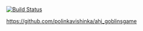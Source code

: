 [![Build Status](https://api.cirrus-ci.com/github/polinkavishinka/ahj_goblinsgame.svg)](https://cirrus-ci.com/polinkavishinka/ahj_goblinsgame)

https://github.com/polinkavishinka/ahj_goblinsgame
